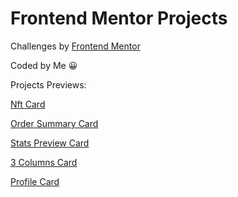 # Frontend Mentor Projects

Challenges by [Frontend Mentor](https://www.frontendmentor.io)

Coded by Me 😀

Projects Previews:

[Nft Card](https://earslanyunus-nftcard.netlify.app/) 

[Order Summary Card](https://earslanyunus-ordercard.netlify.app/)

[Stats Preview Card](https://earslanyunus-statspreviewcard.netlify.app/)

[3 Columns Card](https://earslanyunus-3columnscard.netlify.app/)

[Profile Card](https://earslanyunus-profilecard.netlify.app/)
